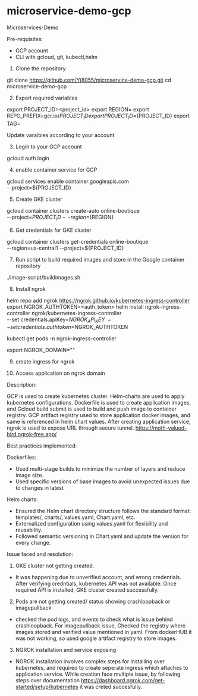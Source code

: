 # microservice-demo-gcp
Microservices-Demo

Pre-requisites:

-	GCP account
-	CLI with gcloud, git, kubectl,helm

1.	Clone the repository

git clone https://github.com/Yj8055/microservice-demo-gcp.git
cd microservice-demo-gcp


2.	Export required variables

export PROJECT_ID=<project_id>
export REGION=<region>
export REPO_PREFIX=gcr.io/${PROJECT_ID}
export PROJECT_ID=${PROJECT_ID}
export TAG=<tag>

Update varaibles according to your account

3.	Login to your GCP account

gcloud auth login


4.	enable container service for GCP

gcloud services enable container.googleapis.com \
  --project=${PROJECT_ID}

5.	Create GKE cluster

gcloud container clusters create-auto online-boutique \
  --project=${PROJECT_ID} --region=${REGION}

6.	Get credentials for GKE cluster

gcloud container clusters get-credentials online-boutique\
    --region=us-central1 --project=${PROJECT_ID}

7.	Run script to build required images and store in the Google container repository

./image-script/buildimages.sh


8.	Install ngrok 

helm repo add ngrok https://ngrok.github.io/kubernetes-ingress-controller
export NGROK_AUTHTOKEN=<auth_token>
helm install ngrok-ingress-controller ngrok/kubernetes-ingress-controller \
	--set credentials.apiKey=$NGROK_API_KEY \
	--set credentials.authtoken=$NGROK_AUTHTOKEN

kubectl get pods -n ngrok-ingress-controller

export NGROK_DOMAIN="<domain>"

9.	create ingress for ngrok



10.	Access application on ngrok domain


Description:

GCP is used to create kubernetes cluster.
Helm-charts are used to apply kubernetes configurations.
Dockerfile is used to create application images, and Gcloud build submit is used to build and push image to container registry.
GCP artifact registry used to store application docker images, and same is referenced in helm chart values.
After creating application service, ngrok is used to expose URL through secure tunnel. https://moth-valued-bird.ngrok-free.app/

Best practices implemented:

Dockerfiles:
- Used multi-stage builds to minimize the number of layers and reduce image size.
- Used specific versions of base images to avoid unexpected issues due to changes in latest

Helm charts:
- Ensured the Helm chart directory structure follows the standard format: templates/, charts/, values.yaml, Chart.yaml, etc.
- Externalized configuration using values.yaml for flexibility and reusability.
- Followed semantic versioning in Chart.yaml and update the version for every change.

Issue faced and resolution:
1. GKE cluster not getting created.
  - It was happening due to unverified account, and wrong credentials. After verifying credntials, kubernetes API was not available.
    Once required API is installed, GKE cluster created successfully.
2. Pods are not getting created/ status showing crashloopback or imagepullback
  - checked the pod logs, and events to check what is issue behind crashloopback. For imagepullback issue, Checked the registry where images stored and verified value mentioned in yaml. From dockerHUB it was not working, so used google artifact registry to store images.
3. NGROK installation and service exposing 
  - NGROK installation involves complex steps for installing over kubernetes, and required to create seperate ingress which attaches to application service. 
    While creation face multiple issue, by following steps over documentation https://dashboard.ngrok.com/get-started/setup/kubernetes it was creted succesfully.
